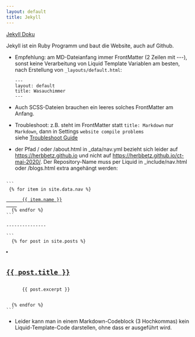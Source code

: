 ```yaml
---
layout: default
title: Jekyll
---
```

[Jekyll Doku](https://jekyllrb.com/docs/)

Jekyll ist ein Ruby Programm und baut die Website, auch auf Github.

+ Empfehlung: am MD-Dateianfang immer FrontMatter (2 Zeilen mit ---), sonst keine Verarbeitung von Liquid Template Variablen 
  am besten, nach Erstellung von `_layouts/default.html`:
  ```
  ---
  layout: default
  title: Wasauchimmer
  ---
  ```
+ Auch SCSS-Dateien brauchen ein leeres solches FrontMatter am Anfang.

+ Troubleshoot: 
  z.B. steht im FrontMatter statt `title: Markdown` nur `Markdown`, dann in Settings `website compile problems`   
  siehe [Troubleshoot Guide](https://help.github.com/en/github/working-with-github-pages/troubleshooting-jekyll-build-errors-for-github-pages-sites#troubleshooting-build-errors)
  
+ der Pfad / oder /about.html in _data/nav.yml bezieht sich leider auf https://herbbetz.github.io und nicht auf https://herbbetz.github.io/ct-mai-2020/. Der Repository-Name muss per Liquid in _include/nav.html oder /blogs.html extra angehängt werden:
<pre><code>
```
 {% for item in site.data.nav %} 
    <a href="{{ "/ct-mai-2020" |append: item.link }}" {% if page.url == item.link %}class="current"{% endif %}>
      {{ item.name }}
    </a>
  {% endfor %}
```

---------------

```
  {% for post in site.posts %}
    <li>
      <h2><a href="{{"/ct-mai-2020" |append: post.url }}">{{ post.title }}</a></h2>
      {{ post.excerpt }}
    </li>
  {% endfor %}
```
</code></pre>

+ Leider kann man in einem Markdown-Codeblock (3 Hochkommas) kein Liquid-Template-Code darstellen, ohne dass er ausgeführt wird. 
